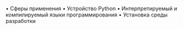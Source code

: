 • Сферы применения
• Устройство Python
• Интерпретируемый и компилируемый языки программирования
• Установка среды разработки
